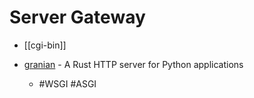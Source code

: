 Server Gateway
==============

* [[cgi-bin]]

* [granian](https://github.com/emmett-framework/granian) -  A Rust HTTP server for Python applications 
    * #WSGI #ASGI